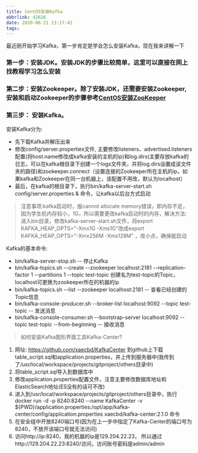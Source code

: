 ```yaml
---
title: CentOS安装Kafka
abbrlink: 42626
date: 2020-06-21 23:17:42
tags:
---
```




最近刚开始学习Kafka，第一步肯定是学会怎么安装Kafka，现在我来讲解一下

<!-- more -->

### 第一步：安装JDK。安装JDK的步骤比较简单，这里可以直接在网上找教程学习怎么安装

### 第二步：安装Zookeeper。除了安装JDK，还需要安装Zookeeper,安装和启动Zookeeper的步骤参考[CentOS安装ZooKeeper](https://segmentfault.com/a/1190000022199813)

### 第三步： 安装Kafka。

安装Kafka分为:
* 先下载Kafka并解压出来
* 修改config/server.properties文件, 主要修改listeners、advertised.listeners配置(将host.name修改成kafka安装的主机的ip)和log.dirs(主要存放kafka的日志，可以在kafka根目录下创建一个logs文件夹，并将log.dirs设置成该文件夹的路径)和zookeeper.connect（设置连接的Zookeeper所在主机的ip，如果kafka和Zookeeper在同一台机器上，该配置不用改，默认为localhost）
* 最后，在kafka的根目录下，执行bin/kafka-server-start.sh config/server.properties & 命令，让kafka以后台方式启动
> 注意事项:kafka启动时，报cannot allocate memory错误，即内存不足，因为学生机内存较小，1G，所以需要更改kafka启动时的内存，解决方法: 进入bin目录，修改kafka-server-start.sh文件，将export KAFKA_HEAP_OPTS="-Xmx1G -Xms1G"改成export KAFKA_HEAP_OPTS="-Xmx256M -Xms128M" ，改小点，确保能启动

Kafka的基本命令:
* bin/kafka-server-stop.sh  -- 停止Kafka
* bin/kafka-topics.sh --create --zookeeper localhost:2181 --replication-factor 1 --partitions 1 --topic test-topic 创建名为test-topic的Topic，localhost可更换为zookeeper所在的机器的ip
* bin/kafka-topics.sh --list --zookeeper localhost:2181 -- 查看已经创建的Topic信息
* bin/kafka-console-producer.sh --broker-list localhost:9092 --topic test-topic -- 发送消息
* bin/kafka-console-consumer.sh --bootstrap-server localhost:9092 --topic test-topic --from-beginning   -- 接收消息

> 如何安装Kafka图形界面工具Kafka-Center?
1. 网址: https://github.com/xaecbd/KafkaCenter 到github上下载table_script.sql和application.properties，并上传到服务器中(我传到了/usr/local/workspace/projects/gitproject/others目录中)
2. 将table_script.sql导入到数据库中
3. 修改application.properties配置文件，注意主要修改数据库地址和ElasticSearch地址(ES没有的话可不改)
4. 进入到/usr/local/workspace/projects/gitproject/others目录中，执行docker run -d -p 8240:8240 --name KafkaCenter -v ${PWD}/application.properties:/opt/app/kafka-center/config/application.properties xaecbd/kafka-center:2.1.0 命令
5. 在安全组中开放8240端口号(因为在上一步中指定了Kafka-Center的端口号为8240，不放开该端口号就无法访问)
6. 访问http://ip:8240，我的机器的ip是129.204.22.23， 所以通过http://129.204.22.23:8240/访问，访问账号密码是admin/admin